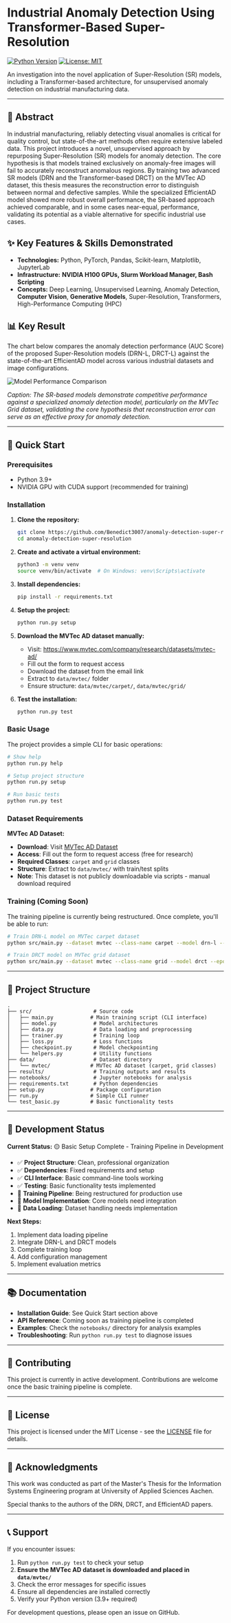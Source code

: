 # Industrial Anomaly Detection Using Transformer-Based Super-Resolution

[![Python Version](https://img.shields.io/badge/Python-3.9+-blue.svg)](https://www.python.org/downloads/)
[![License: MIT](https://img.shields.io/badge/License-MIT-yellow.svg)](https://opensource.org/licenses/MIT)

An investigation into the novel application of Super-Resolution (SR) models, including a Transformer-based architecture, for unsupervised anomaly detection on industrial manufacturing data.

---

## 🎯 Abstract

In industrial manufacturing, reliably detecting visual anomalies is critical for quality control, but state-of-the-art methods often require extensive labeled data. This project introduces a novel, unsupervised approach by repurposing Super-Resolution (SR) models for anomaly detection. The core hypothesis is that models trained exclusively on anomaly-free images will fail to accurately reconstruct anomalous regions. By training two advanced SR models (DRN and the Transformer-based DRCT) on the MVTec AD dataset, this thesis measures the reconstruction error to distinguish between normal and defective samples. While the specialized EfficientAD model showed more robust overall performance, the SR-based approach achieved comparable, and in some cases near-equal, performance, validating its potential as a viable alternative for specific industrial use cases.

## ✨ Key Features & Skills Demonstrated

*   **Technologies:** Python, PyTorch, Pandas, Scikit-learn, Matplotlib, JupyterLab
*   **Infrastructure:** **NVIDIA H100 GPUs, Slurm Workload Manager, Bash Scripting**
*   **Concepts:** Deep Learning, Unsupervised Learning, Anomaly Detection, **Computer Vision**, **Generative Models**, Super-Resolution, Transformers, High-Performance Computing (HPC)

## 📊 Key Result

The chart below compares the anomaly detection performance (AUC Score) of the proposed Super-Resolution models (DRN-L, DRCT-L) against the state-of-the-art EfficientAD model across various industrial datasets and image configurations.

![Model Performance Comparison](assets/results_graph.png)

*Caption: The SR-based models demonstrate competitive performance against a specialized anomaly detection model, particularly on the MVTec Grid dataset, validating the core hypothesis that reconstruction error can serve as an effective proxy for anomaly detection.*

---

## 🚀 Quick Start

### Prerequisites

*   Python 3.9+
*   NVIDIA GPU with CUDA support (recommended for training)

### Installation

1.  **Clone the repository:**
    ```bash
    git clone https://github.com/Benedict3007/anomaly-detection-super-resolution.git
    cd anomaly-detection-super-resolution
    ```

2.  **Create and activate a virtual environment:**
    ```bash
    python3 -m venv venv
    source venv/bin/activate  # On Windows: venv\Scripts\activate
    ```

3.  **Install dependencies:**
    ```bash
    pip install -r requirements.txt
    ```

4.  **Setup the project:**
    ```bash
    python run.py setup
    ```

5.  **Download the MVTec AD dataset manually:**
    - Visit: https://www.mvtec.com/company/research/datasets/mvtec-ad/
    - Fill out the form to request access
    - Download the dataset from the email link
    - Extract to `data/mvtec/` folder
    - Ensure structure: `data/mvtec/carpet/`, `data/mvtec/grid/`

6.  **Test the installation:**
    ```bash
    python run.py test
    ```

### Basic Usage

The project provides a simple CLI for basic operations:

```bash
# Show help
python run.py help

# Setup project structure
python run.py setup

# Run basic tests
python run.py test
```

### Dataset Requirements

**MVTec AD Dataset:**
- **Download**: Visit [MVTec AD Dataset](https://www.mvtec.com/company/research/datasets/mvtec-ad/)
- **Access**: Fill out the form to request access (free for research)
- **Required Classes**: `carpet` and `grid` classes
- **Structure**: Extract to `data/mvtec/` with train/test splits
- **Note**: This dataset is not publicly downloadable via scripts - manual download required

### Training (Coming Soon)

The training pipeline is currently being restructured. Once complete, you'll be able to run:

```bash
# Train DRN-L model on MVTec carpet dataset
python src/main.py --dataset mvtec --class-name carpet --model drn-l --epochs 100

# Train DRCT model on MVTec grid dataset  
python src/main.py --dataset mvtec --class-name grid --model drct --epochs 500
```

---

## 📁 Project Structure

```
.
├── src/                    # Source code
│   ├── main.py            # Main training script (CLI interface)
│   ├── model.py            # Model architectures
│   ├── data.py             # Data loading and preprocessing
│   ├── trainer.py          # Training loop
│   ├── loss.py             # Loss functions
│   ├── checkpoint.py       # Model checkpointing
│   └── helpers.py          # Utility functions
├── data/                   # Dataset directory
│   └── mvtec/             # MVTec AD dataset (carpet, grid classes)
├── results/                # Training outputs and results
├── notebooks/              # Jupyter notebooks for analysis
├── requirements.txt        # Python dependencies
├── setup.py               # Package configuration
├── run.py                 # Simple CLI runner
└── test_basic.py          # Basic functionality tests
```

---

## 🔧 Development Status

**Current Status:** 🟡 Basic Setup Complete - Training Pipeline in Development

- ✅ **Project Structure**: Clean, professional organization
- ✅ **Dependencies**: Fixed requirements and setup
- ✅ **CLI Interface**: Basic command-line tools working
- ✅ **Testing**: Basic functionality tests implemented
- 🔄 **Training Pipeline**: Being restructured for production use
- 🔄 **Model Implementation**: Core models need integration
- 🔄 **Data Loading**: Dataset handling needs implementation

**Next Steps:**
1. Implement data loading pipeline
2. Integrate DRN-L and DRCT models
3. Complete training loop
4. Add configuration management
5. Implement evaluation metrics

---

## 📚 Documentation

- **Installation Guide**: See Quick Start section above
- **API Reference**: Coming soon as training pipeline is completed
- **Examples**: Check the `notebooks/` directory for analysis examples
- **Troubleshooting**: Run `python run.py test` to diagnose issues

---

## 🤝 Contributing

This project is currently in active development. Contributions are welcome once the basic training pipeline is complete.

---

## 📄 License

This project is licensed under the MIT License - see the [LICENSE](LICENSE) file for details.

---

## 🙏 Acknowledgments

This work was conducted as part of the Master's Thesis for the Information Systems Engineering program at University of Applied Sciences Aachen.

Special thanks to the authors of the DRN, DRCT, and EfficientAD papers.

---

## 📞 Support

If you encounter issues:

1. Run `python run.py test` to check your setup
2. **Ensure the MVTec AD dataset is downloaded and placed in `data/mvtec/`**
3. Check the error messages for specific issues
4. Ensure all dependencies are installed correctly
5. Verify your Python version (3.9+ required)

For development questions, please open an issue on GitHub.
